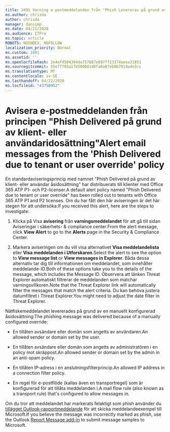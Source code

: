 ```yaml
---
title: 2491 Varning e-postmeddelanden från "Phish Levereras på grund av klient eller användare åsidosätta" politik
ms.author: chrisda
author: chrisda
manager: dansimp
ms.date: 04/21/2020
ms.audience: ITPro
ms.topic: article
ROBOTS: NOINDEX, NOFOLLOW
localization_priority: Normal
ms.custom: 2491
ms.assetid: ''
ms.openlocfilehash: 2e4efd504304da757687e697ff23374aeea31851
ms.sourcegitcommit: 55eff703a17e500681d8fa6a87eb067019ade3cc
ms.translationtype: MT
ms.contentlocale: sv-SE
ms.lasthandoff: 04/22/2020
ms.locfileid: "43758952"
---
```

# <a name="alert-email-messages-from-the-phish-delivered-due-to-tenant-or-user-override-policy"></a><span data-ttu-id="62518-102">Avisera e-postmeddelanden från principen "Phish Delivered på grund av klient- eller användaridosättning"</span><span class="sxs-lookup"><span data-stu-id="62518-102">Alert email messages from the 'Phish Delivered due to tenant or user override' policy</span></span>

<span data-ttu-id="62518-103">En standardaviseringsprincip med namnet "Phish Delivered på grund av klient- eller användar åsidosättning" har distribuerats till klienter med Office 365 ATP P1- och P2-licenser.</span><span class="sxs-lookup"><span data-stu-id="62518-103">A default alert policy named "Phish Delivered due to tenant or user override" has been rolled out to tenants with Office 365 ATP P1 and P2 licenses.</span></span> <span data-ttu-id="62518-104">Om du har fått den här aviseringen är det här stegen för att undersöka:</span><span class="sxs-lookup"><span data-stu-id="62518-104">If you received this alert, here are the steps to investigate:</span></span>

1. <span data-ttu-id="62518-105">Klicka på Visa **avisering** från **varningsmeddelandet** för att gå till sidan Aviseringar i säkerhets- & compliance center.</span><span class="sxs-lookup"><span data-stu-id="62518-105">From the alert message, click **View Alert** to go to the **Alerts** page in the Security & Compliance Center.</span></span>

2. <span data-ttu-id="62518-106">Markera aviseringen om du vill visa alternativet **Visa meddelandelista** eller **Visa meddelanden i Utforskaren**.</span><span class="sxs-lookup"><span data-stu-id="62518-106">Select the alert to see the option to **View message list** or **View messages in Explorer**.</span></span> <span data-ttu-id="62518-107">Båda dessa alternativ tar dig till informationen om meddelandet, som innehåller meddelande-ID.</span><span class="sxs-lookup"><span data-stu-id="62518-107">Both of these options take you to the details of the message, which includes the Message ID.</span></span> <span data-ttu-id="62518-108">Observera att länken Threat Explorer automatiskt filtrerar de meddelanden som matchar varningsvillkoren.</span><span class="sxs-lookup"><span data-stu-id="62518-108">Note that the Threat Explorer link will automatically filter the messages that match the alert criteria.</span></span> <span data-ttu-id="62518-109">Du kan behöva justera datumfiltret i Threat Explorer.</span><span class="sxs-lookup"><span data-stu-id="62518-109">You might need to adjust the date filter in Threat Explorer.</span></span>

<span data-ttu-id="62518-110">Nätfiskemeddelandet levererades på grund av en manuellt konfigurerad åsidosättning:</span><span class="sxs-lookup"><span data-stu-id="62518-110">The phishing message was delivered because of a manually configured override:</span></span>

- <span data-ttu-id="62518-111">En tillåten avsändare eller domän som angetts av användaren.</span><span class="sxs-lookup"><span data-stu-id="62518-111">An allowed sender or domain set by the user.</span></span>

- <span data-ttu-id="62518-112">En tillåten avsändare eller domän som angetts av administratören i en policy mot skräppost.</span><span class="sxs-lookup"><span data-stu-id="62518-112">An allowed sender or domain set by the admin in an anti-spam policy.</span></span>

- <span data-ttu-id="62518-113">En tillåten IP-adress i en anslutningsfilterprincip.</span><span class="sxs-lookup"><span data-stu-id="62518-113">An allowed IP address in a connection filter policy.</span></span>

- <span data-ttu-id="62518-114">En regel för e-postflöde (kallas även en transportregel) som är konfigurerad för att tillåta meddelanden i.</span><span class="sxs-lookup"><span data-stu-id="62518-114">A mail flow rule (also known as a transport rule) that's configured to allow messages in.</span></span>

<span data-ttu-id="62518-115">Om du tror att meddelandet har markerats felaktigt som phish använder du [tillägget Outlook-rapportmeddelande](https://support.office.com/article/b5caa9f1-cdf3-4443-af8c-ff724ea719d2) för att skicka meddelandeexempel till Microsoft.</span><span class="sxs-lookup"><span data-stu-id="62518-115">If you believe the message was incorrectly marked as phish, use the Outlook [Report Message add-in](https://support.office.com/article/b5caa9f1-cdf3-4443-af8c-ff724ea719d2) to submit message samples to Microsoft.</span></span>
